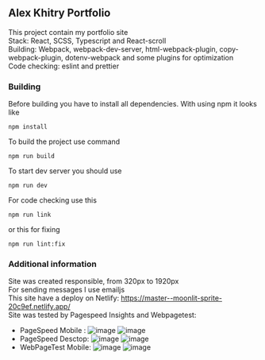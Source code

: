 ## Alex Khitry Portfolio

This project contain my portfolio site   
Stack: React, SCSS, Typescript and React-scroll   
Building: Webpack, webpack-dev-server, html-webpack-plugin, copy-webpack-plugin, dotenv-webpack and some plugins for optimization   
Code checking: eslint and prettier

### Building
Before building you have to install all dependencies. With using npm it looks like
```
npm install
```
To build the project use command
```
npm run build
```
To start dev server you should use
```
npm run dev
```
For code checking use this
```
npm run link
```
or this for fixing
```
npm run lint:fix
```

### Additional information
Site was created responsible, from 320px to 1920px   
For sending messages I use emailjs   
This site have a deploy on Netlify: https://master--moonlit-sprite-20c9ef.netlify.app/  
Site was tested by Pagespeed Insights and Webpagetest:
- PageSpeed Mobile : ![image](https://github.com/foxnorth228/portfolio/assets/102675886/36f90d63-1908-440a-b129-52b823adc232) ![image](https://github.com/foxnorth228/portfolio/assets/102675886/815e9563-efdf-4d44-bfb8-43a0aec2ed73)   
- PageSpeed Desctop: ![image](https://github.com/foxnorth228/portfolio/assets/102675886/1e77bc9f-e504-4e3d-93c9-93fb41a81d0f) ![image](https://github.com/foxnorth228/portfolio/assets/102675886/5a77c0b7-2271-4886-a269-cfacba8fa6ec)
- WebPageTest Mobile: ![image](https://github.com/foxnorth228/portfolio/assets/102675886/507d6e28-4396-479d-b2d8-58264ff00eb0) ![image](https://github.com/foxnorth228/portfolio/assets/102675886/04e0f0f0-1a85-479b-923f-e3acbbe9aad9)   
